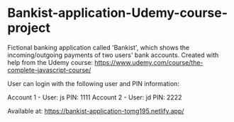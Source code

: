 # Bankist-application-Udemy-course-project

Fictional banking application called 'Bankist', which shows the incoming/outgoing payments of two users' bank accounts. Created with help from the Udemy course: https://www.udemy.com/course/the-complete-javascript-course/

User can login with the following user and PIN information:

Account 1 - User: js PIN: 1111
Account 2 - User: jd PIN: 2222

Available at: https://bankist-application-tomg195.netlify.app/
